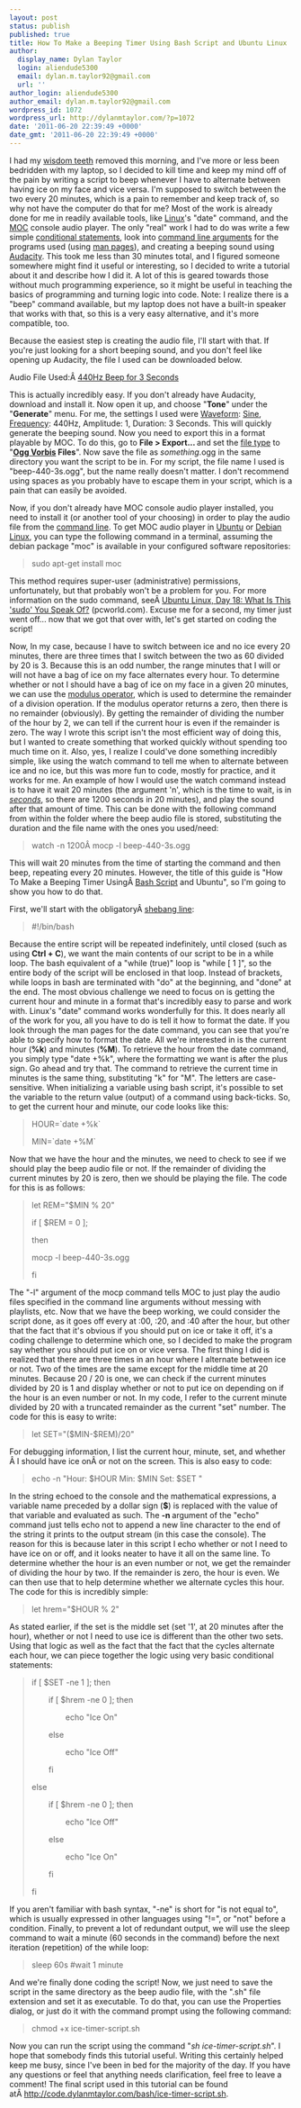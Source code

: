 ```yaml
---
layout: post
status: publish
published: true
title: How To Make a Beeping Timer Using Bash Script and Ubuntu Linux
author:
  display_name: Dylan Taylor
  login: aliendude5300
  email: dylan.m.taylor92@gmail.com
  url: ''
author_login: aliendude5300
author_email: dylan.m.taylor92@gmail.com
wordpress_id: 1072
wordpress_url: http://dylanmtaylor.com/?p=1072
date: '2011-06-20 22:39:49 +0000'
date_gmt: '2011-06-20 22:39:49 +0000'
---
```

<p>I had my <a class="zem_slink" title="Wisdom tooth" rel="wikipedia" href="http://en.wikipedia.org/wiki/Wisdom_tooth">wisdom teeth</a> removed this morning, and I've more or less been bedridden with my laptop, so I decided to kill time and keep my mind off of the pain by writing a script to beep whenever I have to alternate between having ice on my face and vice versa. I'm supposed to switch between the two every 20 minutes, which is a pain to remember and keep track of, so why not have the computer do that for me? Most of the work is already done for me in readily available tools, like <a class="zem_slink" title="Linux" rel="wikipedia" href="http://en.wikipedia.org/wiki/Linux">Linux</a>'s "date" command, and the <a class="zem_slink" title="Music on Console" rel="homepage" href="http://moc.daper.net/">MOC</a> console audio player. The only "real" work I had to do was write a few simple <a class="zem_slink" title="Conditional (programming)" rel="wikipedia" href="http://en.wikipedia.org/wiki/Conditional_%28programming%29">conditional statements</a>, look into <a class="zem_slink" title="Command-line argument" rel="wikipedia" href="http://en.wikipedia.org/wiki/Command-line_argument">command line arguments</a> for the programs used (using <a class="zem_slink" title="Man page" rel="wikipedia" href="http://en.wikipedia.org/wiki/Man_page">man pages</a>), and creating a beeping sound using <a class="zem_slink" title="Audacity" rel="homepage" href="http://audacity.sourceforge.net/">Audacity</a>. This took me less than 30 minutes total, and I figured someone somewhere might find it useful or interesting, so I decided to write a tutorial about it and describe how I did it. A lot of this is geared towards those without much programming experience, so it might be useful in teaching the basics of programming and turning logic into code. Note: I realize there is a "beep" command available, but my laptop does not have a built-in speaker that works with that, so this is a very easy alternative, and it's more compatible, too.</p>
<p>Because the easiest step is creating the audio file, I'll start with that. If you're just looking for a short beeping sound, and you don't feel like opening up Audacity, the file I used can be downloaded below.</p>
<p>Audio File Used:Â <a rel="attachment wp-att-1073" href="http://dylanmtaylor.com/2011/06/20/how-to-making-a-beeping-timer-in-bash-script-and-ubuntu/beep-440-3s/">440Hz Beep for 3 Seconds</a></p>
<p>This is actually incredibly easy. If you don't already have Audacity, download and install it. Now open it up, and choose "<strong>Tone</strong>" under the "<strong>Generate</strong>" menu. For me, the settings I used were <a class="zem_slink" title="Waveform" rel="wikipedia" href="http://en.wikipedia.org/wiki/Waveform">Waveform</a>: <a class="zem_slink" title="Sine wave" rel="wikipedia" href="http://en.wikipedia.org/wiki/Sine_wave">Sine</a>, <a class="zem_slink" title="Sound" rel="wikipedia" href="http://en.wikipedia.org/wiki/Sound">Frequency</a>: 440Hz, Amplitude: 1, Duration: 3 Seconds. This will quickly generate the beeping sound. Now you need to export this in a format playable by MOC. To do this, go to <strong>File &gt; Export... </strong>and set the <a class="zem_slink" title="File format" rel="wikipedia" href="http://en.wikipedia.org/wiki/File_format">file type</a> to "<strong><a class="zem_slink" title="Vorbis" rel="homepage" href="http://www.xiph.org/downloads/">Ogg Vorbis</a> Files</strong>". Now save the file as <em>something</em>.ogg in the same directory you want the script to be in. For my script, the file name I used is "beep-440-3s.ogg", but the name really doesn't matter. I don't recommend using spaces as you probably have to escape them in your script, which is a pain that can easily be avoided.</p>
<p>Now, if you don't already have MOC console audio player installed, you need to install it (or another tool of your choosing) in order to play the audio file from the <a class="zem_slink" title="Command-line interface" rel="wikipedia" href="http://en.wikipedia.org/wiki/Command-line_interface">command line</a>. To get MOC audio player in <a class="zem_slink" title="Ubuntu (operating system)" rel="homepage" href="http://www.ubuntu.com/">Ubuntu</a> or <a class="zem_slink" title="Debian" rel="homepage" href="http://www.debian.org/">Debian Linux</a>, you can type the following command in a terminal, assuming the debian package "moc" is available in your configured software repositories:</p>
<blockquote><p>sudo apt-get install moc</p></blockquote>
<p>This method requires super-user (administrative) permissions, unfortunately, but that probably won't be a problem for you. For more information on the sudo command, seeÂ <a href="http://www.pcworld.com/article/230695/ubuntu_linux_day_18_what_is_this_sudo_you_speak_of.html">Ubuntu Linux, Day 18: What Is This 'sudo' You Speak Of?</a> (pcworld.com). Excuse me for a second, my timer just went off... now that we got that over with, let's get started on coding the script!</p>
<p>Now, In my case, because I have to switch between ice and no ice every 20 minutes, there are three times that I switch between the two as 60 divided by 20 is 3. Because this is an odd number, the range minutes that I will or will not have a bag of ice on my face alternates every hour. To determine whether or not I should have a bag of ice on my face in a given 20 minutes, we can use the <a class="zem_slink" title="Modulo operation" rel="wikipedia" href="http://en.wikipedia.org/wiki/Modulo_operation">modulus operator</a>, which is used to determine the remainder of a division operation. If the modulus operator returns a zero, then there is no remainder (obviously). By getting the remainder of dividing the number of the hour by 2, we can tell if the current hour is even if the remainder is zero. The way I wrote this script isn't the most efficient way of doing this, but I wanted to create something that worked quickly without spending too much time on it. Also, yes, I realize I could've done something incredibly simple, like using the watch command to tell me when to alternate between ice and no ice, but this was more fun to code, mostly for practice, and it works for me. An example of how I would use the watch command instead is to have it wait 20 minutes (the argument 'n', which is the time to wait, is in <em><span style="text-decoration: underline;">seconds</span></em>, so there are 1200 seconds in 20 minutes), and play the sound after that amount of time. This can be done with the following command from within the folder where the beep audio file is stored, substituting the duration and the file name with the ones you used/need:</p>
<blockquote><p>watch -n 1200Â mocp -l beep-440-3s.ogg</p></blockquote>
<p>This will wait 20 minutes from the time of starting the command and then beep, repeating every 20 minutes. However, the title of this guide is "How To Make a Beeping Timer UsingÂ <a class="zem_slink" title="Bash (Unix shell)" rel="homepage" href="http://tiswww.case.edu/php/chet/bash/bashtop.html">Bash Script</a> and Ubuntu", so I'm going to show you how to do that.</p>
<p>First, we'll start with the obligatoryÂ <a href="http://en.wikipedia.org/wiki/Shebang_(Unix)">shebang line</a>:</p>
<blockquote><p>#!/bin/bash</p></blockquote>
<p>Because the entire script will be repeated indefinitely, until closed (such as using <strong>Ctrl + C</strong>), we want the main contents of our script to be in a while loop. The bash equivalent of a "while (true)" loop is "while [ 1 ]", so the entire body of the script will be enclosed in that loop. Instead of brackets, while loops in bash are terminated with "do" at the beginning, and "done" at the end. The most obvious challenge we need to focus on is getting the current hour and minute in a format that's incredibly easy to parse and work with. Linux's "date" command works wonderfully for this. It does nearly all of the work for you, all you have to do is tell it how to format the date. If you look through the man pages for the date command, you can see that you're able to specify how to format the date. All we're interested in is the current hour (<strong>%k</strong>) and minutes (<strong>%M</strong>). To retrieve the hour from the date command, you simply type "date +%k", where the formatting we want is after the plus sign. Go ahead and try that. The command to retrieve the current time in minutes is the same thing, substituting "k" for "M". The letters are case-sensitive. When initializing a variable using bash script, it's possible to set the variable to the return value (output) of a command using back-ticks. So, to get the current hour and minute, our code looks like this:</p>
<blockquote><p>HOUR=`date +%k`</p>
<p>MIN=`date +%M`</p></blockquote>
<p>Now that we have the hour and the minutes, we need to check to see if we should play the beep audio file or not. If the remainder of dividing the current minutes by 20 is zero, then we should be playing the file. The code for this is as follows:</p>
<blockquote><p>let REM="$MIN % 20"</p>
<p>if [ $REM = 0 ];</p>
<p>then</p>
<p>mocp -l beep-440-3s.ogg</p>
<p>fi</p></blockquote>
<p>The "-l" argument of the mocp command tells MOC to just play the audio files specified in the command line arguments without messing with playlists, etc. Now that we have the beep working, we could consider the script done, as it goes off every at :00, :20, and :40 after the hour, but other that the fact that it's obvious if you should put on ice or take it off, it's a coding challenge to determine which one, so I decided to make the program say whether you should put ice on or vice versa. The first thing I did is realized that there are three times in an hour where I alternate between ice or not. Two of the times are the same except for the middle time at 20 minutes. Because 20 / 20 is one, we can check if the current minutes divided by 20 is 1 and display whether or not to put ice on depending on if the hour is an even number or not. In my code, I refer to the current minute divided by 20 with a truncated remainder as the current "set" number. The code for this is easy to write:</p>
<blockquote><p>let SET="($MIN-$REM)/20"</p></blockquote>
<p>For debugging information, I list the current hour, minute, set, and whether Â I should have ice onÂ or not on the screen. This is also easy to code:</p>
<blockquote><p>echo -n "Hour: $HOUR Min: $MIN Set: $SET "</p></blockquote>
<p>In the string echoed to the console and the mathematical expressions, a variable name preceded by a dollar sign (<strong>$</strong>) is replaced with the value of that variable and evaluated as such. The <strong>-n </strong>argument of the "echo" command just tells echo not to append a new line character to the end of the string it prints to the output stream (in this case the console). The reason for this is because later in this script I echo whether or not I need to have ice on or off, and it looks neater to have it all on the same line. To determine whether the hour is an even number or not, we get the remainder of dividing the hour by two. If the remainder is zero, the hour is even. We can then use that to help determine whether we alternate cycles this hour. The code for this is incredibly simple:</p>
<blockquote><p>let hrem="$HOUR % 2"</p></blockquote>
<p>As stated earlier, if the set is the middle set (set '1', at 20 minutes after the hour), whether or not I need to use ice is different than the other two sets. Using that logic as well as the fact that the fact that the cycles alternate each hour, we can piece together the logic using very basic conditional statements:</p>
<blockquote><p>if [ $SET -ne 1 ]; then</p>
<p style="padding-left: 30px;">if [ $hrem -ne 0 ]; then</p>
<p style="padding-left: 60px;">echo "Ice On"</p>
<p style="padding-left: 30px;">else</p>
<p style="padding-left: 60px;">echo "Ice Off"</p>
<p style="padding-left: 30px;">fi</p>
<p>else</p>
<p style="padding-left: 30px;">if [ $hrem -ne 0 ]; then</p>
<p style="padding-left: 60px;">echo "Ice Off"</p>
<p style="padding-left: 30px;">else</p>
<p style="padding-left: 60px;">echo "Ice On"</p>
<p style="padding-left: 30px;">fi</p>
<p>fi</p></blockquote>
<p>If you aren't familiar with bash syntax, "-ne" is short for "is not equal to", which is usually expressed in other languages using "!=", or "not" before a condition. Finally, to prevent a lot of redundant output, we will use the sleep command to wait a minute (60 seconds in the command) before the next iteration (repetition) of the while loop:</p>
<blockquote><p>sleep 60s #wait 1 minute</p></blockquote>
<p>And we're finally done coding the script! Now, we just need to save the script in the same directory as the beep audio file, with the ".sh" file extension and set it as executable. To do that, you can use the Properties dialog, or just do it with the command prompt using the following command:</p>
<blockquote><p>chmod +x ice-timer-script.sh</p></blockquote>
<p>Now you can run the script using the command "<em>sh ice-timer-script.sh</em>". I hope that somebody finds this tutorial useful. Writing this certainly helped keep me busy, since I've been in bed for the majority of the day. If you have any questions or feel that anything needs clarification, feel free to leave a comment! The final script used in this tutorial can be found atÂ <a href="http://code.dylanmtaylor.com/bash/ice-timer-script.sh">http://code.dylanmtaylor.com/bash/ice-timer-script.sh</a>.</p>

